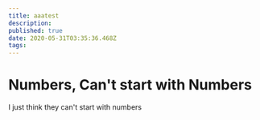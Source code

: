 ```yaml
---
title: aaatest
description: 
published: true
date: 2020-05-31T03:35:36.468Z
tags: 
---
```


# Numbers, Can't start with Numbers
I just think they can't start with numbers
